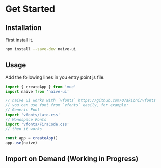 <!--anchor:on-->

# Get Started

## Installation

First install it.

```bash
npm install --save-dev naive-ui
```

## Usage

Add the following lines in you entry point js file.

```js
import { createApp } from 'vue'
import naive from 'naive-ui'

// naive ui works with `vfonts` https://github.com/07akioni/vfonts
// you can use font from `vfonts` easily, for example:
// Generic Font
import 'vfonts/Lato.css'
// Monospace Fonts
import 'vfonts/FiraCode.css'
// then it works

const app = createApp()
app.use(naive)
```

## Import on Demand (Working in Progress)
